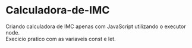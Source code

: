 # Calculadora-de-IMC
Criando calculadora de IMC apenas com JavaScript utilizando o executor node. <br/>
Execicio pratico com as variaveis const e let.
